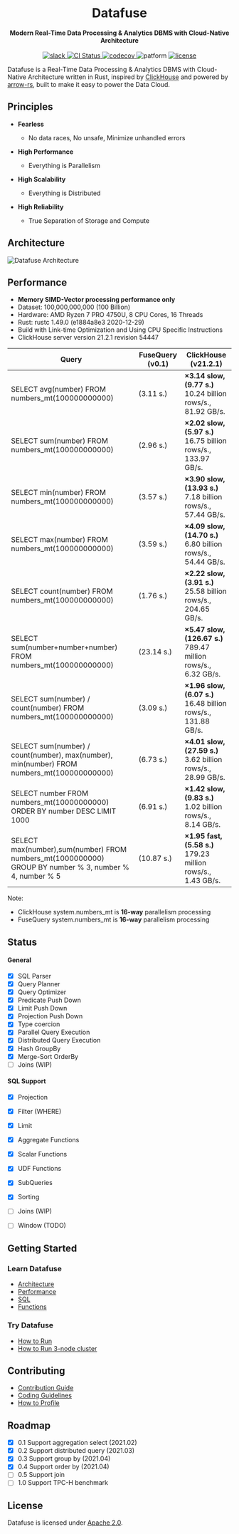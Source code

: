 <div align="center">
<h1>Datafuse</h1>
<strong>
Modern Real-Time Data Processing & Analytics DBMS with Cloud-Native Architecture 
</strong>

<br>
<br>

<div>
<a href="https://join.slack.com/t/datafusecloud/shared_invite/zt-nojrc9up-50IRla1Y1h56rqwCTkkDJA">
<img src="https://badgen.net/badge/Slack/Join%20Datafuse/0abd59?icon=slack" alt="slack" />
</a>

<a href="https://github.com/datafuselabs/datafuse/actions">
<img src="https://github.com/datafuselabs/datafuse/actions/workflows/unit-tests.yml/badge.svg" alt="CI Status" />
</a>

<a href="https://codecov.io/gh/datafuselabs/datafuse">
<img src="https://codecov.io/gh/datafuselabs/datafuse/branch/master/graph/badge.svg" alt="codecov" />
</a>

<img src="https://img.shields.io/badge/Platform-Linux,%20ARM,%20OS%20X,%20Windows-green.svg?style=flat" alt="patform" />

<a href="https://opensource.org/licenses/Apache-2.0">
<img src="https://img.shields.io/badge/License-Apache%202.0-blue.svg" alt="license" />
</a>

</div>
</div>

Datafuse is a Real-Time Data Processing & Analytics DBMS with Cloud-Native Architecture written
in Rust, inspired by [ClickHouse](https://github.com/ClickHouse/ClickHouse) and powered by [arrow-rs](https://github.com/apache/arrow-rs), built to make it easy to power the Data Cloud.

## Principles

* **Fearless**
  - No data races, No unsafe, Minimize unhandled errors

* **High Performance** 
  - Everything is Parallelism
  
* **High Scalability**
  - Everything is Distributed
  
* **High Reliability**
  - True Separation of Storage and Compute

## Architecture

![Datafuse Architecture](https://datafuse-1253727613.cos.ap-hongkong.myqcloud.com/datafuse-v1.svg)

## Performance

* **Memory SIMD-Vector processing performance only**
* Dataset: 100,000,000,000 (100 Billion)
* Hardware: AMD Ryzen 7 PRO 4750U, 8 CPU Cores, 16 Threads
* Rust: rustc 1.49.0 (e1884a8e3 2020-12-29)
* Build with Link-time Optimization and Using CPU Specific Instructions
* ClickHouse server version 21.2.1 revision 54447

|Query |FuseQuery (v0.1)| ClickHouse (v21.2.1)|
|-------------------------------|---------------| ----|
|SELECT avg(number) FROM numbers_mt(100000000000) | (3.11 s.)| **×3.14 slow, (9.77 s.)** <br /> 10.24 billion rows/s., 81.92 GB/s.|
|SELECT sum(number) FROM numbers_mt(100000000000) | (2.96 s.)| **×2.02 slow, (5.97 s.)** <br /> 16.75 billion rows/s., 133.97 GB/s.|
|SELECT min(number) FROM numbers_mt(100000000000) | (3.57 s.)| **×3.90 slow, (13.93 s.)** <br /> 7.18 billion rows/s., 57.44 GB/s.|
|SELECT max(number) FROM numbers_mt(100000000000) | (3.59 s.)| **×4.09 slow, (14.70 s.)** <br /> 6.80 billion rows/s., 54.44 GB/s.|
|SELECT count(number) FROM numbers_mt(100000000000) | (1.76 s.)| **×2.22 slow, (3.91 s.)** <br /> 25.58 billion rows/s., 204.65 GB/s.|
|SELECT sum(number+number+number) FROM numbers_mt(100000000000) | (23.14 s.)|**×5.47 slow, (126.67 s.)** <br /> 789.47 million rows/s., 6.32 GB/s.|
|SELECT sum(number) / count(number) FROM numbers_mt(100000000000) | (3.09 s.) | **×1.96 slow, (6.07 s.)** <br /> 16.48 billion rows/s., 131.88 GB/s.|
|SELECT sum(number) / count(number), max(number), min(number) FROM numbers_mt(100000000000) |(6.73 s.)| **×4.01 slow, (27.59 s.)** <br /> 3.62 billion rows/s., 28.99 GB/s.|
|SELECT number FROM numbers_mt(10000000000) ORDER BY number DESC LIMIT 1000|(6.91 s.)| **×1.42 slow, (9.83 s.)** <br /> 1.02 billion rows/s., 8.14 GB/s.|
|SELECT max(number),sum(number) FROM numbers_mt(1000000000) GROUP BY number % 3, number % 4, number % 5 |(10.87 s.)| **×1.95 fast, (5.58 s.)** <br /> 179.23 million rows/s., 1.43 GB/s.|


Note:
* ClickHouse system.numbers_mt is <b>16-way</b> parallelism processing
* FuseQuery system.numbers_mt is <b>16-way</b> parallelism processing

## Status

#### General

- [x] SQL Parser
- [x] Query Planner
- [x] Query Optimizer
- [x] Predicate Push Down
- [x] Limit Push Down
- [x] Projection Push Down
- [x] Type coercion
- [x] Parallel Query Execution
- [x] Distributed Query Execution
- [x] Hash GroupBy
- [x] Merge-Sort OrderBy
- [ ] Joins (WIP)

#### SQL Support

- [x] Projection
- [x] Filter (WHERE)
- [x] Limit
- [x] Aggregate Functions
- [x] Scalar Functions
- [x] UDF Functions
- [x] SubQueries
- [x] Sorting
- [ ] Joins (WIP)
- [ ] Window (TODO)


## Getting Started

### Learn Datafuse

* [Architecture](website/datafuse/docs/overview/architecture.md)
* [Performance](website/datafuse/docs/overview/performance.md)
* [SQL](website/datafuse/docs/sqlstatement/)
* [Functions](website/datafuse/docs/functions/)

### Try Datafuse

* [How to Run](website/datafuse/docs/overview/building-and-running.md)
* [How to Run 3-node cluster](scripts/ci/fusequery-cluster-3-nodes.sh)

## Contributing

* [Contribution Guide](website/datafuse/docs/development/contributing.md)
* [Coding Guidelines](website/datafuse/docs/development/coding-guidelines.md)
* [How to Profile](website/datafuse/docs/development/how-to-profile.md)

## Roadmap

- [x] 0.1 Support aggregation select (2021.02)
- [x] 0.2 Support distributed query (2021.03)
- [x] 0.3 Support group by (2021.04)
- [x] 0.4 Support order by (2021.04)
- [ ] 0.5 Support join
- [ ] 1.0 Support TPC-H benchmark

## License

Datafuse is licensed under [Apache 2.0](LICENSE).
